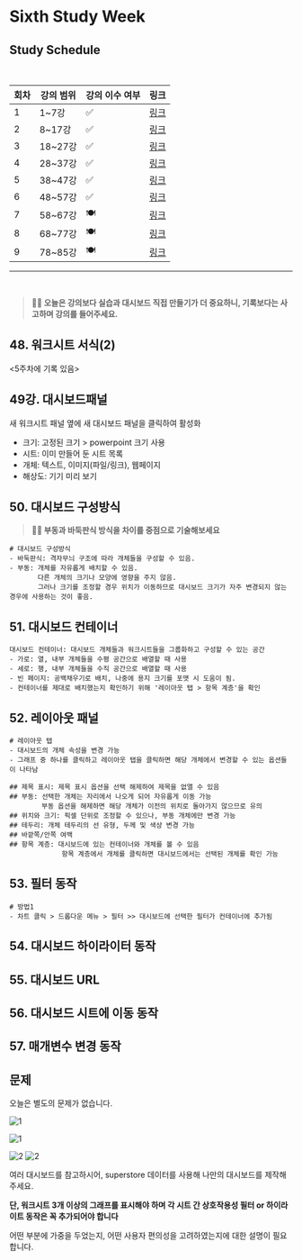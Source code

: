 # Sixth Study Week


## Study Schedule
<br>

| 회차 | 강의 범위   | 강의 이수 여부 | 링크                                                                                                     |
|------|-------------|----------------|--------------------------------------------------------------------------------------------------------|
| 1    | 1~7강       | ✅              | [링크](https://www.youtube.com/watch?v=AXkaUrJs-Ko&list=PL87tgIIryGsa5vdz6MsaOEF8PK-YqK3fz&index=84)    |
| 2    | 8~17강      | ✅              | [링크](https://www.youtube.com/watch?v=AXkaUrJs-Ko&list=PL87tgIIryGsa5vdz6MsaOEF8PK-YqK3fz&index=75)    |
| 3    | 18~27강     | ✅              | [링크](https://www.youtube.com/watch?v=AXkaUrJs-Ko&list=PL87tgIIryGsa5vdz6MsaOEF8PK-YqK3fz&index=65)    |
| 4    | 28~37강     | ✅              | [링크](https://www.youtube.com/watch?v=e6J0Ljd6h44&list=PL87tgIIryGsa5vdz6MsaOEF8PK-YqK3fz&index=55)    |
| 5    | 38~47강     | ✅              | [링크](https://www.youtube.com/watch?v=AXkaUrJs-Ko&list=PL87tgIIryGsa5vdz6MsaOEF8PK-YqK3fz&index=45)    |
| 6    | 48~57강     | ✅              | [링크](https://www.youtube.com/watch?v=AXkaUrJs-Ko&list=PL87tgIIryGsa5vdz6MsaOEF8PK-YqK3fz&index=35)    |
| 7    | 58~67강     | 🍽️             | [링크](https://www.youtube.com/watch?v=AXkaUrJs-Ko&list=PL87tgIIryGsa5vdz6MsaOEF8PK-YqK3fz&index=25)    |
| 8    | 68~77강     | 🍽️             | [링크](https://www.youtube.com/watch?v=AXkaUrJs-Ko&list=PL87tgIIryGsa5vdz6MsaOEF8PK-YqK3fz&index=15)    |
| 9    | 78~85강     | 🍽️             | [링크](https://www.youtube.com/watch?v=AXkaUrJs-Ko&list=PL87tgIIryGsa5vdz6MsaOEF8PK-YqK3fz&index=5)     |
---

<br/>
<!-- 여기까진 그대로 둬 주세요-->

> **🧞‍♀️ 오늘은 강의보다 실습과 대시보드 직접 만들기가 더 중요하니, 기록보다는 사고하며 강의를 들어주세요.**

## 48. 워크시트 서식(2)
<5주차에 기록 있음>
<!-- 워크시트에 관해 본 강의에서 알게 된 점을 적어주세요 -->



## 49강. 대시보드패널

새 워크시트 패널 옆에 새 대시보드 패널을 클릭하여 활성화

- 크기: 고정된 크기 > powerpoint 크기 사용
- 시트: 이미 만들어 둔 시트 목록
- 개체: 텍스트, 이미지(파일/링크), 웹페이지
- 해상도: 기기 미리 보기

<!-- 대시보드패널 강의에서 알게 된 점을 적어주세요. -->


## 50. 대시보드 구성방식


<!-- 알게 된 점을 적고, 아래 질문에 답해보세요 :) -->

> **🧞‍♀️ 부동과 바둑판식 방식을 차이를 중점으로 기술해보세요**

```
# 대시보드 구성방식
- 바둑판식: 격자무늬 구조에 따라 개체들을 구성할 수 있음.
- 부동: 개체를 자유롭게 배치할 수 있음.
       다른 개체의 크기나 모양에 영향을 주지 않음.
       그러나 크기를 조정할 경우 위치가 이동하므로 대시보드 크기가 자주 변경되지 않는 경우에 사용하는 것이 좋음.
```



## 51. 대시보드 컨테이너

```
대시보드 컨테이너: 대시보드 개체들과 워크시트들을 그룹화하고 구성할 수 있는 공간
- 가로: 열, 내부 개체들을 수평 공간으로 배열할 때 사용
- 세로: 행, 내부 개체들을 수직 공간으로 배열할 때 사용
- 빈 페이지: 공백채우기로 배치, 나중에 용지 크기를 포맷 시 도움이 됨.
- 컨테이너를 제대로 배치했는지 확인하기 위해 '레이아웃 탭 > 항목 계층'을 확인
```

## 52. 레이아웃 패널
```
# 레이아웃 탭
- 대시보드의 개체 속성을 변경 가능
- 그래프 중 하나를 클릭하고 레이아웃 탭을 클릭하면 해당 개체에서 변경할 수 있는 옵션들이 나타남

## 제목 표시: 제목 표시 옵션을 선택 해제하여 제목을 없앨 수 있음
## 부동: 선택한 개체는 자리에서 나오게 되어 자유롭게 이동 가능
        부동 옵션을 해제하면 해당 개체가 이전의 위치로 돌아가지 않으므로 유의
## 위치와 크기: 픽셀 단위로 조정할 수 있으나, 부동 개체에만 변경 가능
## 테두리: 개체 테두리의 선 유형, 두께 및 색상 변경 가능
## 바깥쪽/안쪽 여백
## 항목 계층: 대시보드에 있는 컨테이너와 개체를 볼 수 있음
             항목 계층에서 개체를 클릭하면 대시보드에서는 선택된 개체를 확인 가능
```


## 53. 필터 동작

<!-- 필터 동작에 대해 알게 된 점을 적어주세요 -->
```
# 방법1
- 차트 클릭 > 드롭다운 메뉴 > 필터 >> 대시보드에 선택한 필터가 컨테이너에 추가됨

```

## 54. 대시보드 하이라이터 동작

<!-- 하이라이터에 대해 알게 된 점을 적어주세요 -->


## 55. 대시보드 URL

<!-- URL에 대해 알게 된 점을 적어주세요 -->


## 56. 대시보드 시트에 이동 동작

<!-- 대시보드 시트에 이동에 대해 알게 된 점을 적어주세요!-->

## 57. 매개변수 변경 동작

<!-- 매개변수 변경 동작에 대해 알게 된 점을 적어주세요!-->

## 문제

오늘은 별도의 문제가 없습니다. 

![1](../study/img/3rd%20study/1688556627184.png)

![1](../study/img/3rd%20study/Global%20SuperStore%20Dashboard.png)

![2](../study/img/3rd%20study/images.jpeg)
![2](../study/img/3rd%20study/maxresdefault.jpg)

여러 대시보드를 참고하시어, superstore 데이터를 사용해 나만의 대시보드를 제작해주세요.

**단, 워크시트 3개 이상의 그래프를 표시해야 하며 각 시트 간 상호작용성 필터 or 하이라이트 동작은 꼭 추가되어야 합니다**

어떤 부분에 가중을 두었는지, 어떤 사용자 편의성을 고려하였는지에 대한 설명이 필요합니다.
